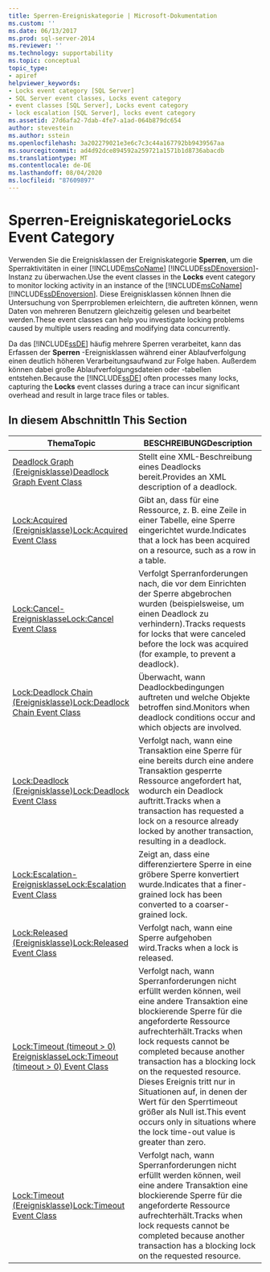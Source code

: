 ```yaml
---
title: Sperren-Ereigniskategorie | Microsoft-Dokumentation
ms.custom: ''
ms.date: 06/13/2017
ms.prod: sql-server-2014
ms.reviewer: ''
ms.technology: supportability
ms.topic: conceptual
topic_type:
- apiref
helpviewer_keywords:
- Locks event category [SQL Server]
- SQL Server event classes, Locks event category
- event classes [SQL Server], Locks event category
- lock escalation [SQL Server], locks event category
ms.assetid: 27d6afa2-7dab-4fe7-a1ad-064b879dc654
author: stevestein
ms.author: sstein
ms.openlocfilehash: 3a202279021e3e6c7c3c44a167792bb9439567aa
ms.sourcegitcommit: ad4d92dce894592a259721a1571b1d8736abacdb
ms.translationtype: MT
ms.contentlocale: de-DE
ms.lasthandoff: 08/04/2020
ms.locfileid: "87609897"
---
```

# <a name="locks-event-category"></a><span data-ttu-id="4a4fd-102">Sperren-Ereigniskategorie</span><span class="sxs-lookup"><span data-stu-id="4a4fd-102">Locks Event Category</span></span>
  <span data-ttu-id="4a4fd-103">Verwenden Sie die Ereignisklassen der Ereigniskategorie **Sperren**, um die Sperraktivitäten in einer [!INCLUDE[msCoName](../../includes/msconame-md.md)] [!INCLUDE[ssDEnoversion](../../includes/ssdenoversion-md.md)]-Instanz zu überwachen.</span><span class="sxs-lookup"><span data-stu-id="4a4fd-103">Use the event classes in the **Locks** event category to monitor locking activity in an instance of the [!INCLUDE[msCoName](../../includes/msconame-md.md)] [!INCLUDE[ssDEnoversion](../../includes/ssdenoversion-md.md)].</span></span> <span data-ttu-id="4a4fd-104">Diese Ereignisklassen können Ihnen die Untersuchung von Sperrproblemen erleichtern, die auftreten können, wenn Daten von mehreren Benutzern gleichzeitig gelesen und bearbeitet werden.</span><span class="sxs-lookup"><span data-stu-id="4a4fd-104">These event classes can help you investigate locking problems caused by multiple users reading and modifying data concurrently.</span></span>  
  
 <span data-ttu-id="4a4fd-105">Da das [!INCLUDE[ssDE](../../includes/ssde-md.md)] häufig mehrere Sperren verarbeitet, kann das Erfassen der **Sperren** -Ereignisklassen während einer Ablaufverfolgung einen deutlich höheren Verarbeitungsaufwand zur Folge haben. Außerdem können dabei große Ablaufverfolgungsdateien oder -tabellen entstehen.</span><span class="sxs-lookup"><span data-stu-id="4a4fd-105">Because the [!INCLUDE[ssDE](../../includes/ssde-md.md)] often processes many locks, capturing the **Locks** event classes during a trace can incur significant overhead and result in large trace files or tables.</span></span>  
  
## <a name="in-this-section"></a><span data-ttu-id="4a4fd-106">In diesem Abschnitt</span><span class="sxs-lookup"><span data-stu-id="4a4fd-106">In This Section</span></span>  
  
|<span data-ttu-id="4a4fd-107">Thema</span><span class="sxs-lookup"><span data-stu-id="4a4fd-107">Topic</span></span>|<span data-ttu-id="4a4fd-108">BESCHREIBUNG</span><span class="sxs-lookup"><span data-stu-id="4a4fd-108">Description</span></span>|  
|-----------|-----------------|  
|[<span data-ttu-id="4a4fd-109">Deadlock Graph (Ereignisklasse)</span><span class="sxs-lookup"><span data-stu-id="4a4fd-109">Deadlock Graph Event Class</span></span>](deadlock-graph-event-class.md)|<span data-ttu-id="4a4fd-110">Stellt eine XML-Beschreibung eines Deadlocks bereit.</span><span class="sxs-lookup"><span data-stu-id="4a4fd-110">Provides an XML description of a deadlock.</span></span>|  
|[<span data-ttu-id="4a4fd-111">Lock:Acquired (Ereignisklasse)</span><span class="sxs-lookup"><span data-stu-id="4a4fd-111">Lock:Acquired Event Class</span></span>](lock-acquired-event-class.md)|<span data-ttu-id="4a4fd-112">Gibt an, dass für eine Ressource, z. B. eine Zeile in einer Tabelle, eine Sperre eingerichtet wurde.</span><span class="sxs-lookup"><span data-stu-id="4a4fd-112">Indicates that a lock has been acquired on a resource, such as a row in a table.</span></span>|  
|[<span data-ttu-id="4a4fd-113">Lock:Cancel-Ereignisklasse</span><span class="sxs-lookup"><span data-stu-id="4a4fd-113">Lock:Cancel Event Class</span></span>](lock-cancel-event-class.md)|<span data-ttu-id="4a4fd-114">Verfolgt Sperranforderungen nach, die vor dem Einrichten der Sperre abgebrochen wurden (beispielsweise, um einen Deadlock zu verhindern).</span><span class="sxs-lookup"><span data-stu-id="4a4fd-114">Tracks requests for locks that were canceled before the lock was acquired (for example, to prevent a deadlock).</span></span>|  
|[<span data-ttu-id="4a4fd-115">Lock:Deadlock Chain (Ereignisklasse)</span><span class="sxs-lookup"><span data-stu-id="4a4fd-115">Lock:Deadlock Chain Event Class</span></span>](lock-deadlock-chain-event-class.md)|<span data-ttu-id="4a4fd-116">Überwacht, wann Deadlockbedingungen auftreten und welche Objekte betroffen sind.</span><span class="sxs-lookup"><span data-stu-id="4a4fd-116">Monitors when deadlock conditions occur and which objects are involved.</span></span>|  
|[<span data-ttu-id="4a4fd-117">Lock:Deadlock (Ereignisklasse)</span><span class="sxs-lookup"><span data-stu-id="4a4fd-117">Lock:Deadlock Event Class</span></span>](lock-deadlock-event-class.md)|<span data-ttu-id="4a4fd-118">Verfolgt nach, wann eine Transaktion eine Sperre für eine bereits durch eine andere Transaktion gesperrte Ressource angefordert hat, wodurch ein Deadlock auftritt.</span><span class="sxs-lookup"><span data-stu-id="4a4fd-118">Tracks when a transaction has requested a lock on a resource already locked by another transaction, resulting in a deadlock.</span></span>|  
|[<span data-ttu-id="4a4fd-119">Lock:Escalation-Ereignisklasse</span><span class="sxs-lookup"><span data-stu-id="4a4fd-119">Lock:Escalation Event Class</span></span>](lock-escalation-event-class.md)|<span data-ttu-id="4a4fd-120">Zeigt an, dass eine differenziertere Sperre in eine gröbere Sperre konvertiert wurde.</span><span class="sxs-lookup"><span data-stu-id="4a4fd-120">Indicates that a finer-grained lock has been converted to a coarser-grained lock.</span></span>|  
|[<span data-ttu-id="4a4fd-121">Lock:Released (Ereignisklasse)</span><span class="sxs-lookup"><span data-stu-id="4a4fd-121">Lock:Released Event Class</span></span>](lock-released-event-class.md)|<span data-ttu-id="4a4fd-122">Verfolgt nach, wann eine Sperre aufgehoben wird.</span><span class="sxs-lookup"><span data-stu-id="4a4fd-122">Tracks when a lock is released.</span></span>|  
|[<span data-ttu-id="4a4fd-123">Lock:Timeout &#40;timeout &#62; 0&#41; Ereignisklasse</span><span class="sxs-lookup"><span data-stu-id="4a4fd-123">Lock:Timeout &#40;timeout &#62; 0&#41; Event Class</span></span>](lock-timeout-timeout-0-event-class.md)|<span data-ttu-id="4a4fd-124">Verfolgt nach, wann Sperranforderungen nicht erfüllt werden können, weil eine andere Transaktion eine blockierende Sperre für die angeforderte Ressource aufrechterhält.</span><span class="sxs-lookup"><span data-stu-id="4a4fd-124">Tracks when lock requests cannot be completed because another transaction has a blocking lock on the requested resource.</span></span> <span data-ttu-id="4a4fd-125">Dieses Ereignis tritt nur in Situationen auf, in denen der Wert für den Sperrtimeout größer als Null ist.</span><span class="sxs-lookup"><span data-stu-id="4a4fd-125">This event occurs only in situations where the lock time-out value is greater than zero.</span></span>|  
|[<span data-ttu-id="4a4fd-126">Lock:Timeout (Ereignisklasse)</span><span class="sxs-lookup"><span data-stu-id="4a4fd-126">Lock:Timeout Event Class</span></span>](lock-timeout-event-class.md)|<span data-ttu-id="4a4fd-127">Verfolgt nach, wann Sperranforderungen nicht erfüllt werden können, weil eine andere Transaktion eine blockierende Sperre für die angeforderte Ressource aufrechterhält.</span><span class="sxs-lookup"><span data-stu-id="4a4fd-127">Tracks when lock requests cannot be completed because another transaction has a blocking lock on the requested resource.</span></span>|  
  
  
